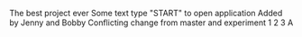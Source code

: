 The best project ever
Some text
type "START" to open application
Added by Jenny and Bobby
Conflicting change from master and experiment
1
2
3
A

